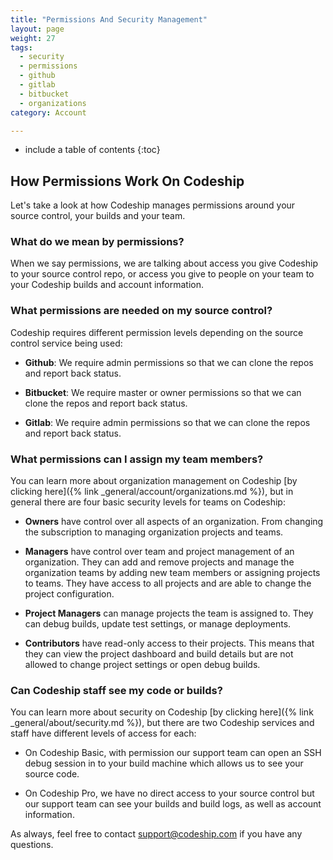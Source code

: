 ```yaml
---
title: "Permissions And Security Management"
layout: page
weight: 27
tags:
  - security
  - permissions
  - github
  - gitlab
  - bitbucket
  - organizations
category: Account

---
```


* include a table of contents
{:toc}

## How Permissions Work On Codeship

Let's take a look at how Codeship manages permissions around your source control, your builds and your team.

### What do we mean by permissions?

When we say permissions, we are  talking about access you give Codeship to your source control repo, or access you give to people on your team to your Codeship builds and account information.

### What permissions are needed on my source control?

Codeship requires different permission levels depending on the source control service being used:

- **Github**: We require admin permissions so that we can clone the repos and report back status.

- **Bitbucket**: We require master or owner permissions so that we can clone the repos and report back status.

- **Gitlab**: We require admin permissions so that we can clone the repos and report back status.

### What permissions can I assign my team members?

You can learn more about organization management on Codeship [by clicking here]({% link _general/account/organizations.md %}), but in general there are four basic security levels for teams on Codeship:

- **Owners** have control over all aspects of an organization. From changing the subscription to managing organization projects and teams.

- **Managers** have control over team and project management of an organization. They can add and remove projects and manage the organization teams by adding new team members or assigning projects to teams. They have access to all projects and are able to change the project configuration.

- **Project Managers** can manage projects the team is assigned to. They can debug builds, update test settings, or manage deployments.

- **Contributors** have read-only access to their projects. This means that they can view the project dashboard and build details but are not allowed to change project settings or open debug builds.

### Can Codeship staff see my code or builds?

You can learn more about security on Codeship [by clicking here]({% link _general/about/security.md %}), but there are two Codeship services and staff have different levels of access for each:

- On Codeship Basic, with permission our support team can open an SSH debug session in to your build machine which allows us to see your source code.

- On Codeship Pro, we have no direct access to your source control but our support team can see your builds and build logs, as well as account information.

As always, feel free to contact [support@codeship.com](mailto:support@codeship.com) if you have any questions.
